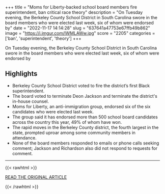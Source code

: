 +++
title = "Moms for Liberty-backed school board members fire superintendent, ban critical race theory"
description = "On Tuesday evening, the Berkeley County School District in South Carolina swore in the board members who were elected last week, six of whom were endorsed by"
date = "2022-11-17 14:14:28"
slug = "637641a47753e67ffb49b862"
image = "https://i.imgur.com/IWMLAWw.jpg"
score = "2205"
categories = ['ban', 'superintendent', 'theory']
+++

On Tuesday evening, the Berkeley County School District in South Carolina swore in the board members who were elected last week, six of whom were endorsed by

## Highlights

- Berkeley County School District voted to fire the district’s first Black superintendent.
- The board voted to terminate Deon Jackson and terminate the district's in-house counsel.
- Moms for Liberty, an anti-immigration group, endorsed six of the six candidates who were elected last week.
- The group said it has endorsed more than 500 school board candidates across the country this year, 49% of whom have won.
- The rapid moves in the Berkeley County district, the fourth largest in the state, prompted uproar among some community members in attendance.
- None of the board members responded to emails or phone calls seeking comment; Jackson and Richardson also did not respond to requests for comment.

---

{{< rawhtml >}}
  <p class="article-category">
    <a target="_blank" href="https://www.nbcnews.com/news/us-news/moms-liberty-berkeley-county-school-board-superintendent-rcna57528">READ THE ORIGINAL ARTICLE</a>
  </p>
{{< /rawhtml >}}
